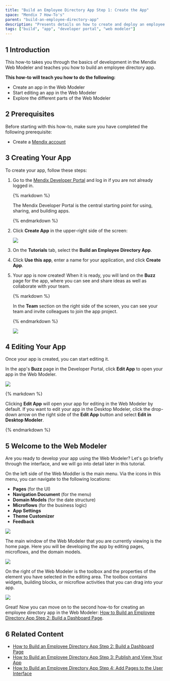 ```yaml
---
title: "Build an Employee Directory App Step 1: Create the App"
space: "Mendix 7 How-To's"
parent: "build-an-employee-directory-app"
description: "Presents details on how to create and deploy an employee directory app in the Web Modeler."
tags: ["build", "app", "developer portal", "web modeler"]
---
```


## 1 Introduction

This how-to takes you through the basics of development in the Mendix Web Modeler and teaches you how to build an employee directory app.

**This how-to will teach you how to do the following:**

* Create an app in the Web Modeler
* Start editing an app in the Web Modeler
* Explore the different parts of the Web Modeler

## 2 Prerequisites

Before starting with this how-to, make sure you have completed the following prerequisite:

* Create a [Mendix account](https://www.mendix.com/try-now/?utm_source=documentation&utm_medium=community&utm_campaign=signup)

## 3 Creating Your App

To create your app, follow these steps:

1. Go to the [Mendix Developer Portal](http://home.mendix.com) and log in if you are not already logged in.

    <div class="alert alert-info">{% markdown %}

    The Mendix Developer Portal is the central starting point for using, sharing, and building apps.

    {% endmarkdown %}</div>

2. Click **Create App** in the upper-right side of the screen:

    ![](attachments/build-an-employee-directory-app/create-app.png) 

3. On the **Tutorials** tab, select the **Build an Employee Directory App**.

4. Click **Use this app**, enter a name for your application, and click **Create App**.
5. Your app is now created! When it is ready, you will land on the **Buzz** page for the app, where you can see and share ideas as well as collaborate with your team.

    <div class="alert alert-info">{% markdown %}

    In the **Team** section on the right side of the screen, you can see your team and invite colleagues to join the app project.

    {% endmarkdown %}</div>

    ![](attachments/build-an-employee-directory-app/app-buzz.png)

## 4 Editing Your App

Once your app is created, you can start editing it. 

In the app's **Buzz** page in the Developer Portal, click **Edit App** to open your app in the Web Modeler.<br>

![](attachments/build-an-employee-directory-app/edit-app.png)

<div class="alert alert-info">{% markdown %}

Clicking **Edit App** will open your app for editing in the Web Modeler by default. If you want to edit your app in the Desktop Modeler, click the drop-down arrow on the right side of the **Edit App** button and select **Edit in Desktop Modeler**.

{% endmarkdown %}</div>

## 5 Welcome to the Web Modeler

Are you ready to develop your app using the Web Modeler? Let's go briefly through the interface, and we will go into detail later in this tutorial.

On the left side of the Web Moddler is the main menu. Via the icons in this menu, you can navigate to the following locations:

* **Pages** (for the UI)
* **Navigation Document** (for the menu)
* **Domain Models** (for the date structure)
* **Microflows** (for the business logic)
* **App Settings**
* **Theme Customizer**
* **Feedback**

![](attachments/build-an-employee-directory-app/main-menu.png)

The main window of the Web Modeler that you are currently viewing is the home page. Here you will be developing the app by editing pages, microflows, and the domain models.

![](attachments/build-an-employee-directory-app/main-window.png)

On the right of the Web Modeler is the toolbox and the properties of the element you have selected in the editing area. The toolbox contains widgets, building blocks, or microflow activities that you can drag into your app.

![](attachments/build-an-employee-directory-app/toolbox.png)

Great! Now you can move on to the second how-to for creating an employee directory app in the Web Modeler: [How to Build an Employee Directory App Step 2: Build a Dashboard Page](build-an-employee-directory-app-2-build-a-dashboard-page).

## 6 Related Content

* [How to Build an Employee Directory App Step 2: Build a Dashboard Page](build-an-employee-directory-app-2-build-a-dashboard-page)
* [How to Build an Employee Directory App Step 3: Publish and View Your App](build-an-employee-directory-app-3-publish-and-view-your-app)
* [How to Build an Employee Directory App Step 4: Add Pages to the User Interface](build-an-employee-directory-app-4-add-pages-to-the-user-interface)

